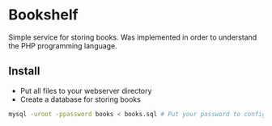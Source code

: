 # Bookshelf
Simple service for storing books. Was implemented in order to understand the PHP programming language.

## Install
- Put all files to your webserver directory
- Create a database for storing books
```bash
mysql -uroot -ppassword books < books.sql # Put your password to config.php
```